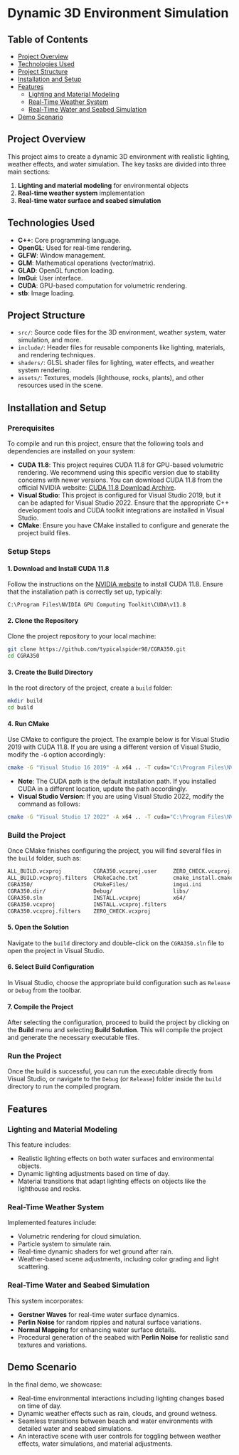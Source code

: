 # Dynamic 3D Environment Simulation

## Table of Contents
- [Project Overview](#project-overview)
- [Technologies Used](#technologies-used)
- [Project Structure](#project-structure)
- [Installation and Setup](#installation-and-setup)
- [Features](#features)
  - [Lighting and Material Modeling](#lighting-and-material-modeling)
  - [Real-Time Weather System](#real-time-weather-system)
  - [Real-Time Water and Seabed Simulation](#real-time-water-and-seabed-simulation)
- [Demo Scenario](#demo-scenario)

## Project Overview
This project aims to create a dynamic 3D environment with realistic lighting, weather effects, and water simulation. The key tasks are divided into three main sections:
1. **Lighting and material modeling** for environmental objects
2. **Real-time weather system** implementation
3. **Real-time water surface and seabed simulation**

## Technologies Used
- **C++**: Core programming language.
- **OpenGL**: Used for real-time rendering.
- **GLFW**: Window management.
- **GLM**: Mathematical operations (vector/matrix).
- **GLAD**: OpenGL function loading.
- **ImGui**: User interface.
- **CUDA**: GPU-based computation for volumetric rendering.
- **stb**: Image loading.

## Project Structure
- `src/`: Source code files for the 3D environment, weather system, water simulation, and more.
- `include/`: Header files for reusable components like lighting, materials, and rendering techniques.
- `shaders/`: GLSL shader files for lighting, water effects, and weather system rendering.
- `assets/`: Textures, models (lighthouse, rocks, plants), and other resources used in the scene.

## Installation and Setup

### Prerequisites

To compile and run this project, ensure that the following tools and dependencies are installed on your system:

- **CUDA 11.8**: This project requires CUDA 11.8 for GPU-based volumetric rendering. We recommend using this specific version due to stability concerns with newer versions. You can download CUDA 11.8 from the official NVIDIA website: [CUDA 11.8 Download Archive](https://developer.nvidia.com/cuda-11-8-0-download-archive?target_os=Windows&target_arch=x86_64&target_version=11&target_type=exe_local).
- **Visual Studio**: This project is configured for Visual Studio 2019, but it can be adapted for Visual Studio 2022. Ensure that the appropriate C++ development tools and CUDA toolkit integrations are installed in Visual Studio.
- **CMake**: Ensure you have CMake installed to configure and generate the project build files.

### Setup Steps

#### 1. Download and Install CUDA 11.8

Follow the instructions on the [NVIDIA website](https://developer.nvidia.com/cuda-11-8-0-download-archive?target_os=Windows&target_arch=x86_64&target_version=11&target_type=exe_local) to install CUDA 11.8. Ensure that the installation path is correctly set up, typically:

```plaintext
C:\Program Files\NVIDIA GPU Computing Toolkit\CUDA\v11.8
```

#### 2. Clone the Repository

Clone the project repository to your local machine:

```bash
git clone https://github.com/typicalspider98/CGRA350.git
cd CGRA350
```

#### 3. Create the Build Directory

In the root directory of the project, create a `build` folder:

```bash
mkdir build
cd build
```

#### 4. Run CMake

Use CMake to configure the project. The example below is for Visual Studio 2019 with CUDA 11.8. If you are using a different version of Visual Studio, modify the `-G` option accordingly:

```bash
cmake -G "Visual Studio 16 2019" -A x64 .. -T cuda="C:\Program Files\NVIDIA GPU Computing Toolkit\CUDA\v11.8" -D RTX30XX=ON -D GUI=ON
```

- **Note**: The CUDA path is the default installation path. If you installed CUDA in a different location, update the path accordingly.
- **Visual Studio Version**: If you are using Visual Studio 2022, modify the command as follows:

```bash
cmake -G "Visual Studio 17 2022" -A x64 .. -T cuda="C:\Program Files\NVIDIA GPU Computing Toolkit\CUDA\v11.8" -D RTX30XX=ON -D GUI=ON
```

### Build the Project

Once CMake finishes configuring the project, you will find several files in the `build` folder, such as:

```bash
ALL_BUILD.vcxproj          CGRA350.vcxproj.user     ZERO_CHECK.vcxproj.filters
ALL_BUILD.vcxproj.filters  CMakeCache.txt           cmake_install.cmake
CGRA350/                   CMakeFiles/              imgui.ini
CGRA350.dir/               Debug/                   libs/
CGRA350.sln                INSTALL.vcxproj          x64/
CGRA350.vcxproj            INSTALL.vcxproj.filters
CGRA350.vcxproj.filters    ZERO_CHECK.vcxproj
```

#### 5. Open the Solution

Navigate to the `build` directory and double-click on the `CGRA350.sln` file to open the project in Visual Studio.

#### 6. Select Build Configuration

In Visual Studio, choose the appropriate build configuration such as `Release` or `Debug` from the toolbar.

#### 7. Compile the Project

After selecting the configuration, proceed to build the project by clicking on the **Build** menu and selecting **Build Solution**. This will compile the project and generate the necessary executable files.

### Run the Project

Once the build is successful, you can run the executable directly from Visual Studio, or navigate to the `Debug` (or `Release`) folder inside the `build` directory to run the compiled program.


## Features

### Lighting and Material Modeling
This feature includes:
- Realistic lighting effects on both water surfaces and environmental objects.
- Dynamic lighting adjustments based on time of day.
- Material transitions that adapt lighting effects on objects like the lighthouse and rocks.

### Real-Time Weather System
Implemented features include:
- Volumetric rendering for cloud simulation.
- Particle system to simulate rain.
- Real-time dynamic shaders for wet ground after rain.
- Weather-based scene adjustments, including color grading and light scattering.

### Real-Time Water and Seabed Simulation
This system incorporates:
- **Gerstner Waves** for real-time water surface dynamics.
- **Perlin Noise** for random ripples and natural surface variations.
- **Normal Mapping** for enhancing water surface details.
- Procedural generation of the seabed with **Perlin Noise** for realistic sand textures and variations.

## Demo Scenario
In the final demo, we showcase:
- Real-time environmental interactions including lighting changes based on time of day.
- Dynamic weather effects such as rain, clouds, and ground wetness.
- Seamless transitions between beach and water environments with detailed water and seabed simulations.
- An interactive scene with user controls for toggling between weather effects, water simulations, and material adjustments.

